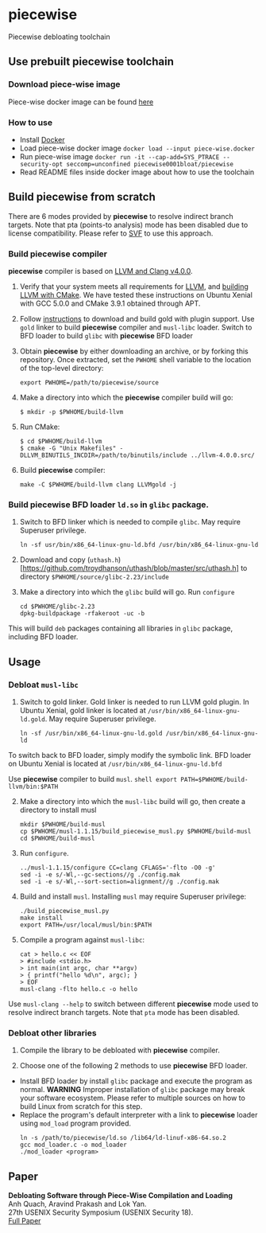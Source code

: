 # piecewise
Piecewise debloating toolchain

## Use prebuilt **piecewise** toolchain
### Download piece-wise image
Piece-wise docker image can be found [here](https://goo.gl/u1USPn)

### How to use
+ Install [Docker](https://docs.docker.com/install/linux/docker-ce/ubuntu/#install-docker-ce)
+ Load piece-wise docker image
`docker load --input piece-wise.docker`
+ Run piece-wise image
`docker run -it --cap-add=SYS_PTRACE --security-opt seccomp=unconfined piecewise0001bloat/piecewise`
+ Read README files inside docker image about how to use the toolchain

## Build **piecewise** from scratch
There are 6 modes provided by **piecewise** to resolve indirect branch targets.
Note that pta (points-to analysis) mode has been disabled due to license compatibility. Please refer to [SVF](https://github.com/SVF-tools/SVF) to use this approach.

### Build **piecewise** compiler
**piecewise** compiler is based on [LLVM and Clang v4.0.0](http://releases.llvm.org/download.html#4.0.0).

1. Verify that your system meets all requirements for [LLVM](http://releases.llvm.org/4.0.0/docs/GettingStarted.html#requirements), and [building LLVM with CMake](http://releases.llvm.org/4.0.0/docs/CMake.html). We have tested these instructions on Ubuntu Xenial with GCC 5.0.0 and CMake 3.9.1 obtained through APT.

2. Follow [instructions](http://releases.llvm.org/4.0.0/docs/GoldPlugin.html) to download and build gold with plugin support. Use `gold` linker to build **piecewise** compiler and `musl-libc` loader. Switch to BFD loader to build `glibc` with **piecewise** BFD loader

2. Obtain **piecewise** by either downloading an archive, or by forking this repository. Once extracted, set the `PWHOME` shell variable to the location of the top-level directory:

    ```shell
    export PWHOME=/path/to/piecewise/source
    ```

3. Make a directory into which the **piecewise** compiler build will go:

    ```shell
    $ mkdir -p $PWHOME/build-llvm
    ```

4. Run CMake:

    ```shell
    $ cd $PWHOME/build-llvm
    $ cmake -G "Unix Makefiles" -DLLVM_BINUTILS_INCDIR=/path/to/binutils/include ../llvm-4.0.0.src/
    ```

5. Build **piecewise** compiler:

    ```shell
    make -C $PWHOME/build-llvm clang LLVMgold -j
    ```

### Build **piecewise** BFD loader `ld.so` in `glibc` package.
1. Switch to BFD linker which is needed to compile `glibc`. May require Superuser privilege.
    ```
    ln -sf usr/bin/x86_64-linux-gnu-ld.bfd /usr/bin/x86_64-linux-gnu-ld
    ```

2. Download and copy (`uthash.h`)[https://github.com/troydhanson/uthash/blob/master/src/uthash.h] to directory `$PWHOME/source/glibc-2.23/include`

3. Make a directory into which the `glibc` build will go. Run `configure`
    ```shell
    cd $PWHOME/glibc-2.23
    dpkg-buildpackage -rfakeroot -uc -b
    ```
This will build `deb` packages containing all libraries in `glibc` package, including BFD loader.

## Usage

### Debloat `musl-libc`
1. Switch to gold linker. Gold linker is needed to run LLVM gold plugin. In Ubuntu Xenial, gold linker is located at `/usr/bin/x86_64-linux-gnu-ld.gold`. May require Superuser privilege.
    ```
    ln -sf /usr/bin/x86_64-linux-gnu-ld.gold /usr/bin/x86_64-linux-gnu-ld
    ```
To switch back to BFD loader, simply modify the symbolic link. BFD loader on Ubuntu Xenial is located at `/usr/bin/x86_64-linux-gnu-ld.bfd`

Use **piecewise** compiler to build `musl`.
    ```shell
    export PATH=$PWHOME/build-llvm/bin:$PATH
    ```

2. Make a directory into which the `musl-libc` build will go, then create a directory to install musl
    ```shell
    mkdir $PWHOME/build-musl
    cp $PWHOME/musl-1.1.15/build_piecewise_musl.py $PWHOME/build-musl
    cd $PWHOME/build-musl
    ```

3. Run `configure`. 
    ```shell
    ../musl-1.1.15/configure CC=clang CFLAGS='-flto -O0 -g'
    sed -i -e s/-Wl,--gc-sections//g ./config.mak
    sed -i -e s/-Wl,--sort-section=alignment//g ./config.mak 
    ```

4. Build and install `musl`. Installing `musl` may require Superuser privilege:
    ```shell
    ./build_piecewise_musl.py
    make install
    export PATH=/usr/local/musl/bin:$PATH
    ```

5. Compile a program against `musl-libc`:
    ```shell
    cat > hello.c << EOF
    > #include <stdio.h>
    > int main(int argc, char **argv)
    > { printf("hello %d\n", argc); }
    > EOF
    musl-clang -flto hello.c -o hello
    ```

Use `musl-clang --help` to switch between different **piecewise** mode used to resolve indirect branch targets. Note that `pta` mode has been disabled.

### Debloat other libraries
1. Compile the library to be debloated with **piecewise** compiler.

2. Choose one of the following 2 methods to use **piecewise** BFD loader.  
* Install BFD loader by install `glibc` package and execute the program as normal. **WARNING** Improper installation of `glibc` package may break your software ecosystem. Please refer to multiple sources on how to build Linux from scratch for this step.  
* Replace the program's default interpreter with a link to **piecewise** loader using `mod_load` program provided.
    ```shell
    ln -s /path/to/piecewise/ld.so /lib64/ld-linuf-x86-64.so.2
    gcc mod_loader.c -o mod_loader
    ./mod_loader <program>
    ```

## Paper
**Debloating Software through Piece-Wise Compilation and Loading**  
Anh Quach, Aravind Prakash and Lok Yan.  
27th USENIX Security Symposium (USENIX Security 18).  
[Full Paper](https://www.usenix.org/node/217643)